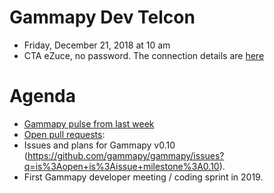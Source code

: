# Gammapy Dev Telcon

* Friday, December 21, 2018 at 10 am
* CTA eZuce, no password.  The connection details are [here](../2018-10-12/ezuce.txt)

# Agenda

* [Gammapy pulse from last week](https://github.com/gammapy/gammapy/pulse)
* [Open pull requests]():
* Issues and plans for Gammapy v0.10 (https://github.com/gammapy/gammapy/issues?q=is%3Aopen+is%3Aissue+milestone%3A0.10).
* First Gammapy developer meeting / coding sprint in 2019. 

